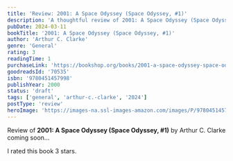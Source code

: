 ```yaml
---
title: 'Review: 2001: A Space Odyssey (Space Odyssey, #1)'
description: 'A thoughtful review of 2001: A Space Odyssey (Space Odyssey, #1) by Arthur C. Clarke'
pubDate: 2024-03-11
bookTitle: '2001: A Space Odyssey (Space Odyssey, #1)'
author: 'Arthur C. Clarke'
genre: 'General'
rating: 3
readingTime: 1
purchaseLink: 'https://bookshop.org/books/2001-a-space-odyssey-space-odyssey-1/'
goodreadsId: '70535'
isbn: '9780451457998'
publishYear: 2000
status: 'draft'
tags: ['general', 'arthur-c.-clarke', '2024']
postType: 'review'
heroImage: 'https://images-na.ssl-images-amazon.com/images/P/9780451457998.01.L.jpg'
---
```


Review of **2001: A Space Odyssey (Space Odyssey, #1)** by Arthur C. Clarke coming soon...

I rated this book 3 stars.